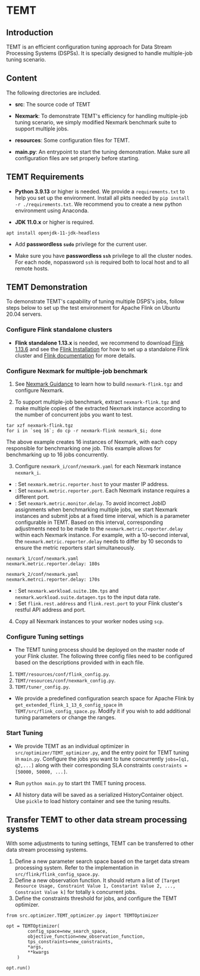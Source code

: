 # TEMT


## Introduction
TEMT is an efficient configuration tuning approach for Data Stream Processing Systems (DSPSs). It is specially designed to
handle multiple-job tuning scenario.

## Content
The following directories are included.

- **src**: The source code of TEMT

- **Nexmark**: To demonstrate TEMT's efficiency for handling multiple-job tuning scenario, we simply modified Nexmark benchmark suite to support multiple jobs. 

- **resources**: Some configuration files for TEMT.

- **main.py**: An entrypoint to start the tuning demonstration. Make sure all configuration files are set properly before starting.


## TEMT Requirements
- **Python 3.9.13** or higher is needed. We provide a `requirements.txt` to help you set up the environment. Install all pkts needed by `pip install -r ./requirements.txt`. We recommend you to create a new python environment using Anaconda.

- **JDK 11.0.x** or higher is required.
```
apt install openjdk-11-jdk-headless
```

- Add **passwordless `sudo`** privilege for the current user.

- Make sure you have **passwordless `ssh`** privilege to all the cluster nodes. For each node, nopassword `ssh` is required both to local host and to all remote hosts.

## TEMT Demonstration
To demonstrate TEMT's capability of tuning multiple DSPS's jobs, follow steps below to set up the test environment for Apache Flink on Ubuntu 20.04 servers. 

### Configure Flink standalone clusters
- **Flink standalone 1.13.x** is needed, we recommend to download [Flink 1.13.6](https://archive.apache.org/dist/flink/flink-1.13.6/) and see the [Flink Installation](https://nightlies.apache.org/flink/flink-docs-release-1.13/docs/deployment/resource-providers/standalone/overview/) for how to set up a standalone Flink cluster and [Flink documentation](https://nightlies.apache.org/flink/flink-docs-release-1.13/) for more details.

### Configure Nexmark for multiple-job benchmark
1. See [Nexmark Guidance](Nexmark/README.md) to learn how to build `nexmark-flink.tgz` and configure Nexmark.

2. To support multiple-job benchmark, extract `nexmark-flink.tgz` and make multiple copies of the extracted Nexmark instance according to the number of concurrent jobs you want to test.
```
tar xzf nexmark-flink.tgz
for i in `seq 16`; do cp -r nexmark-flink nexmark_$i; done
```
The above example creates 16 instances of Nexmark, with each copy responsible for benchmarking one job. This example allows for benchmarking up to 16 jobs concurrently.

3. Configure `nexmark_i/conf/nexmark.yaml` for each Nexmark instance `nexmark_i`. 

- : Set `nexmark.metric.reporter.host` to your master IP address.
- : Set `nexmark.metric.reporter.port`. Each Nexmark instance requires a different port.
- : Set `nexmark.metric.monitor.delay`. To avoid incorrect JobID assignments when benchmarking multiple jobs, we start Nexmark instances and submit jobs at a fixed time interval, which is a parameter configurable in TEMT. Based on this interval, corresponding adjustments need to be made to the `nexmark.metric.reporter.delay` within each Nexmark instance.
For example, with a 10-second interval, the `nexmark.metric.reporter.delay` needs to differ by 10 seconds to ensure the metric reporters start simultaneously.
```
nexmark_1/conf/nexmark.yaml
nexmark.metric.reporter.delay: 180s

nexmark_2/conf/nexmark.yaml
nexmark.metrci.reporter.delay: 170s
```

- : Set `nexmark.workload.suite.10m.tps` and `nexmark.workload.suite.datagen.tps` to the input data rate.
- : Set `flink.rest.address` and `flink.rest.port` to your Flink cluster's restful API address and port.


4. Copy all Nexmark instances to your worker nodes using `scp`.


### Configure Tuning settings
- The TEMT tuning process should be deployed on the master node of your Flink cluster. The following three config files need to be configured based on the descriptions provided with in each file.
1. `TEMT/resources/conf/flink_config.py`.
2. `TEMT/resources/conf/nexmark_config.py`.
3. `TEMT/tuner_config.py`.

- We provide a predefined configuration search space for Apache Flink by `get_extended_flink_1_13_6_config_space` in `TEMT/src/flink_config_space.py`. Modify it if you wish to add additional tuning parameters or change the ranges.


### Start Tuning

- We provide TEMT as an individual optimizer in `src/optimizer/TEMT_optimizer.py`, and the entry point for TEMT tuning in `main.py`. Configure the jobs you want to tune concurrently `jobs=[q1, q2,...]` along with their corresponding SLA constraints `constraints = [50000, 50000, ...]`.

- Run `python main.py` to start tht TMET tuning process.

- All history data will be saved as a serialized HistoryContainer object. Use `pickle` to load history container and see the tuning results.


## Transfer TEMT to other data stream processing systems
With some adjustments to tuning settings, TEMT can be transferred to other data stream processing systems.
1. Define a new parameter search space based on the target data stream processing system. Refer to the implementation in `src/flink/flink_config_space.py`.
2. Define a new observation function. It should return a list of `[Target Resource Usage, Constraint Value 1, Constarint Value 2, ..., Constraint Value k]` for totally `k` concurrent jobs.
3. Define the constraints threshold for jobs, and configure the TEMT optimizer.

```
from src.optimizer.TEMT_optimizer.py import TEMTOptimizer

opt = TEMTOptimizer(
        config_space=new_search_space,
        objective_function=new_observation_function,
        tps_constraints=new_constraints,
        *args,
        **kwargs
    )

opt.run()
```


